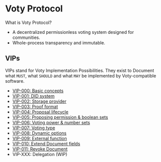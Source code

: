 # Voty Protocol

What is Voty Protocol?

- A decentralized permissionless voting system designed for communities.
- Whole-process transparency and immutable.

## VIPs

VIPs stand for Voty Implementation Possibilities. They exist to Document what `MUST`, what `SHOULD` and what `MAY` be implemented by Voty-compatible software.

- [VIP-000: Basic concepts](/vips/VIP-000.md)
- [VIP-001: DID system](/vips/VIP-001.md)
- [VIP-002: Storage provider](/vips/VIP-002.md)
- [VIP-003: Proof format](/vips/VIP-003.md)
- [VIP-004: Proposal lifecycle](/vips/VIP-004.md)
- [VIP-005: Proposing permission & boolean sets](/vips/VIP-005.md)
- [VIP-006: Voting power & number sets](/vips/VIP-006.md)
- [VIP-007: Voting type](/vips/VIP-007.md)
- [VIP-008: Dynamic options](/vips/VIP-008.md)
- [VIP-009: External function](/vips/VIP-009.md)
- [VIP-010: Extend Document fields](/vips/VIP-010.md)
- [VIP-011: Revoke Document](/vips/VIP-011.md)
- VIP-XXX: Delegation (WIP)
